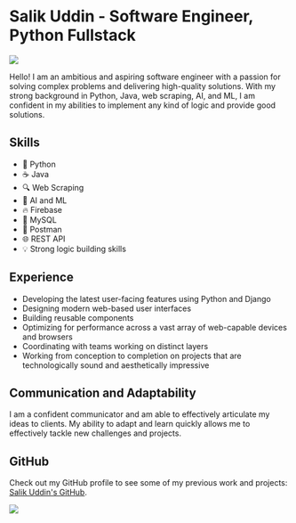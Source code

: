 # Salik Uddin - Software Engineer, Python Fullstack

![](https://user-images.githubusercontent.com/73097560/115834477-dbab4500-a447-11eb-908a-139a6edaec5c.gif)

Hello! I am an ambitious and aspiring software engineer with a passion for solving complex problems and delivering high-quality solutions. With my strong background in Python, Java, web scraping, AI, and ML, I am confident in my abilities to implement any kind of logic and provide good solutions.

## Skills

- :snake: Python
- :coffee: Java
- :mag: Web Scraping
- :robot: AI and ML
- :fire: Firebase
- :floppy_disk: MySQL
- :postbox: Postman
- :globe_with_meridians: REST API
- :bulb: Strong logic building skills

## Experience

- Developing the latest user-facing features using Python and Django
- Designing modern web-based user interfaces
- Building reusable components
- Optimizing for performance across a vast array of web-capable devices and browsers
- Coordinating with teams working on distinct layers
- Working from conception to completion on projects that are technologically sound and aesthetically impressive

## Communication and Adaptability

I am a confident communicator and am able to effectively articulate my ideas to clients. My ability to adapt and learn quickly allows me to effectively tackle new challenges and projects.

## GitHub

Check out my GitHub profile to see some of my previous work and projects: [Salik Uddin's GitHub](https://github.com/salik03).

![](https://user-images.githubusercontent.com/73097560/115834477-dbab4500-a447-11eb-908a-139a6edaec5c.gif)
